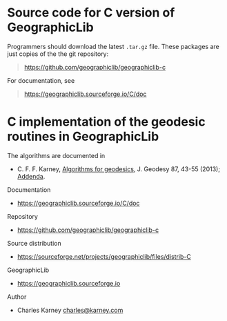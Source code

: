 Source code for C version of GeographicLib
============================================

Programmers should download the latest `.tar.gz` file.  These packages
are just copies of the the git repository:

> https://github.com/geographiclib/geographiclib-c

For documentation, see

> https://geographiclib.sourceforge.io/C/doc

# C implementation of the geodesic routines in GeographicLib

The algorithms are documented in

* C. F. F. Karney,
  [Algorithms for geodesics](https://doi.org/10.1007/s00190-012-0578-z),
  J. Geodesy 87, 43-55 (2013);
  [Addenda](https://geographiclib.sourceforge.io/misc/geod-addenda.html).

Documentation

* https://geographiclib.sourceforge.io/C/doc

Repository

* https://github.com/geographiclib/geographiclib-c

Source distribution

* https://sourceforge.net/projects/geographiclib/files/distrib-C

GeographicLib

* https://geographiclib.sourceforge.io

Author

* Charles Karney <charles@karney.com>
